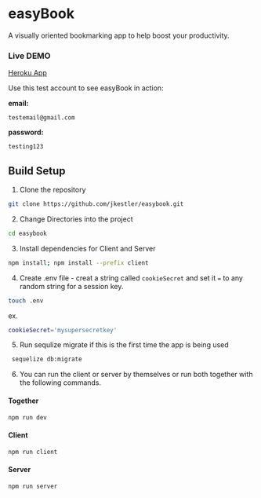 # easyBook
A visually oriented bookmarking app to help boost your productivity.


### Live DEMO
[Heroku App](https://jkestler-easybook.herokuapp.com/)

Use this test account to see easyBook in action: 

**email:**   

`testemail@gmail.com`

**password:**  

`testing123`


## Build Setup

1. Clone the repository
  ```sh
  git clone https://github.com/jkestler/easybook.git
  ```

2. Change Directories into the project
  ```sh
  cd easybook
  ```

3. Install dependencies for Client and Server
  ```sh
  npm install; npm install --prefix client
  ```

4. Create .env file - creat a string called `cookieSecret` and set it `=` to any random string for a session key. 

  ```sh
  touch .env
  ```
  ex. 
  ```sh
  cookieSecret='mysupersecretkey'
  ```

5. Run sequlize migrate if this is the first time the app is being used
  ```sh
   sequelize db:migrate
  ```

6. You can run the client or server by themselves or run both together with the following commands.

#### Together
```sh
npm run dev
```
#### Client
```sh
npm run client
```
#### Server
```sh
npm run server
```
